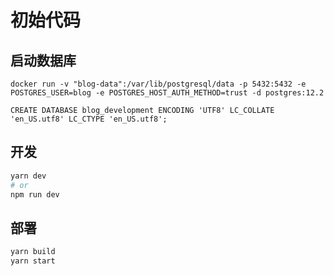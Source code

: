 # 初始代码

## 启动数据库

```
docker run -v "blog-data":/var/lib/postgresql/data -p 5432:5432 -e POSTGRES_USER=blog -e POSTGRES_HOST_AUTH_METHOD=trust -d postgres:12.2

CREATE DATABASE blog_development ENCODING 'UTF8' LC_COLLATE 'en_US.utf8' LC_CTYPE 'en_US.utf8';
```

## 开发

```bash
yarn dev
# or
npm run dev
```

## 部署

```bash 
yarn build
yarn start
```

